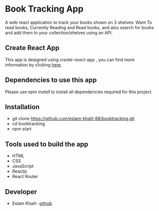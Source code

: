 # Book Tracking App

A web react application to track your books shown on 3 shelves: Want To read books, Currently Reading and Read books, and also search for books and add them to your 
collection/shelves using an API.

## Create React App

This app is designed using *create-react-app* , you can find more information by clicking [here](https://reactjs.org/docs/create-a-new-react-app.html).

## Dependencies to use this app

Please use *npm install* to install all dependencies required for this project.

## Installation

+ git clone https://github.com/eslam-khalil-88/booktracking.git
+ cd booktracking
+ npm start

## Tools used to build the app

+ HTML
+ CSS
+ JavaScript
+ Reactjs
+ React Router

## Developer

* Eslam Khalil -[github](https://github.com/eslam-khalil-88/)


